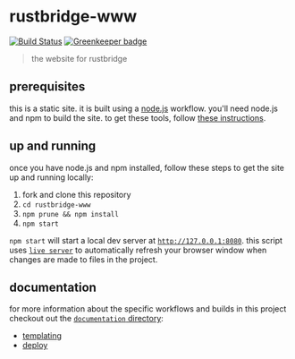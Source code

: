 # rustbridge-www
[![Build Status](https://travis-ci.org/rustbridge/rustbridge.github.io.svg?branch=master)](https://travis-ci.org/rustbridgey/rustbridge.github.io)
[![Greenkeeper badge](https://badges.greenkeeper.io/rustbridge/rustbridge.github.io.svg)](https://greenkeeper.io/)

> the website for rustbridge

## prerequisites

this is a static site. it is built using a [node.js] workflow. you'll need
node.js and npm to build the site. to get these tools, follow 
[these instructions].

[node.js]: https://nodejs.org
[these instructions]: https://www.npmjs.com/get-npm

## up and running

once you have node.js and npm installed, follow these steps to get the site
up and running locally:

1. fork and clone this repository
2. `cd rustbridge-www`
3. `npm prune && npm install`
4. `npm start`

`npm start` will start a local dev server at [`http://127.0.0.1:8080`].
this script uses [`live server`] to automatically refresh your browser
window when changes are made to files in the project.

[`http://127.0.0.1:8080`]: http://127.0.0.1:8080
[`live server`]: https://github.com/tapio/live-server

## documentation

for more information about the specific workflows and builds in this project
checkout out the [`documentation` directory]:

- [templating]
- [deploy]

[`documentation` directory]: https://github.com/ashleygwilliams/rustbridge-www/tree/master/docs
[templating]: https://github.com/ashleygwilliams/rustbridge-www/tree/master/docs/templating.md
[deploy]: https://github.com/ashleygwilliams/rustbridge-www/blob/master/docs/deploy.md
